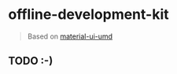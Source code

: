 # offline-development-kit

> Based on [material-ui-umd](https://github.com/tripolskypetr/material-ui-umd)

## TODO :-)